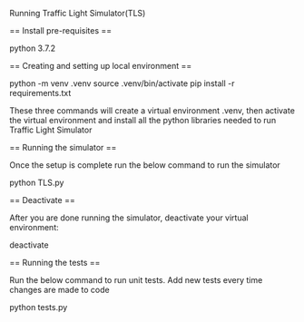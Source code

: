 Running Traffic Light Simulator(TLS)

== Install pre-requisites ==

python  3.7.2


== Creating and setting up local environment == 

python -m venv .venv
source .venv/bin/activate
pip install -r requirements.txt

These three commands will create a virtual environment .venv, then activate the virtual environment and install all the python libraries needed to run Traffic Light Simulator


== Running the simulator ==

Once the setup is complete run the below command to run the simulator

python TLS.py


== Deactivate ==

After you are done running the simulator, deactivate your virtual environment:

deactivate


== Running the tests ==

Run the below command to run unit tests. Add new tests every time changes are made to code

python tests.py

